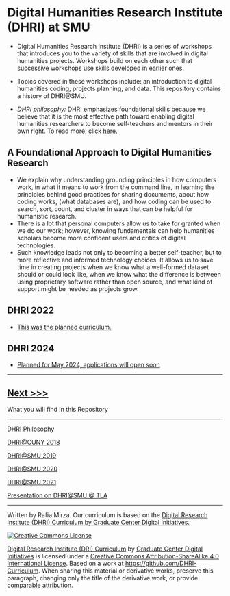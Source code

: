 # Digital Humanities Research Institute (DHRI) at SMU 

* Digital Humanities Research Institute (DHRI) is a series of workshops that introduces you to the variety of skills that are involved in digital humanities projects. Workshops build on each other such that successive workshops use skills developed in earlier ones. 

* Topics covered in these workshops include: an introduction to digital humanities coding, projects planning, and data. This repository contains a history of DHRI@SMU. 

* *DHRI philosophy:* DHRI emphasizes foundational skills because we believe that it is the most effective path toward enabling digital humanities researchers to become self-teachers and mentors in their own right. To read more, [click here.](https://github.com/SouthernMethodistUniversity/previous/blob/master/sections/2018.md#dhri-philosophy)   

## A Foundational Approach to Digital Humanities Research
*  We explain why understanding grounding principles in how computers work, in what it means to work from the command line, in learning the principles behind good practices for sharing documents, about how coding works, (what databases are), and how coding can be used to search, sort, count, and cluster in ways that can be helpful for humanistic research. 
* There is a lot that personal computers allow us to take for granted when we do our work; however, knowing fundamentals can help humanities scholars become more confident users and critics of digital technologies. 
* Such knowledge leads not only to becoming a better self-teacher, but to more reflective and informed technology choices. It allows us to save time in creating projects when we know what a well-formed dataset should or could look like, when we know what the difference is between using proprietary software rather than open source, and what kind of support might be needed as projects grow. 


## DHRI 2022

* [This was the planned curriculum.](https://github.com/SouthernMethodistUniversity/dhri/releases/tag/ver22)

 ## DHRI 2024

* [Planned for May 2024, applications will open soon](https://southernmethodistuniversity.github.io/home/)  

-----
[Next >>>](sections/DHRIphil.md)  
----

What you will find in this Repository

-----

[DHRI Philosophy](sections/DHRIphil.md)  

[DHRI@CUNY 2018](sections/2018.md)  

[DHRI@SMU 2019](sections/2019.md)

[DHRI@SMU 2020](sections/2020.md)

[DHRI@SMU 2021](sections/2021.md)

[Presentation on DHRI@SMU @ TLA](sections/TLA2022.md)


----

Written by Rafia Mirza.
Our curriculum is based on the [Digital Research Institute (DHRI) Curriculum by Graduate Center Digital Initiatives.](https://github.com/DHRI-Curriculum/guide) 

[![Creative Commons License](https://i.creativecommons.org/l/by-sa/4.0/88x31.png)](http://creativecommons.org/licenses/by-sa/4.0/)

[Digital Research Institute (DRI) Curriculum](http://purl.org/dc/terms/) by [Graduate Center Digital Initiatives](https://gcdi.commons.gc.cuny.edu/) is licensed under a [Creative Commons Attribution-ShareAlike 4.0 International License](http://creativecommons.org/licenses/by-sa/4.0/). Based on a work at <https://github.com/DHRI-Curriculum>. When sharing this material or derivative works, preserve this paragraph, changing only the title of the derivative work, or provide comparable attribution.

